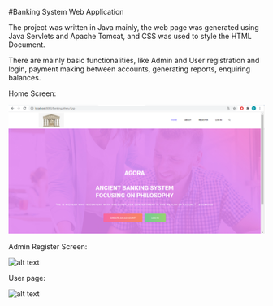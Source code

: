 #Banking System Web Application 

The project was written in Java mainly, the web page was generated using Java Servlets and Apache Tomcat, and CSS was used to style the HTML Document.

There are mainly basic functionalities, like Admin and User registration and login, payment making between accounts, generating reports, enquiring balances.

Home Screen:

![alt text](home.png)

Admin Register Screen:

![alt text](https://drive.google.com/file/d/1zZxVb0Wi_PREy1TkWUGORNkpGND8cLAP/view?usp=sharing)

User page:

![alt text](https://drive.google.com/file/d/1yBAJHap98RRshsceDhuuIQhVxpmiOF9P/view?usp=sharing)
